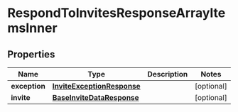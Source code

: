 
# RespondToInvitesResponseArrayItemsInner

## Properties
| Name | Type | Description | Notes |
| ------------ | ------------- | ------------- | ------------- |
| **exception** | [**InviteExceptionResponse**](InviteExceptionResponse.md) |  |  [optional] |
| **invite** | [**BaseInviteDataResponse**](BaseInviteDataResponse.md) |  |  [optional] |



